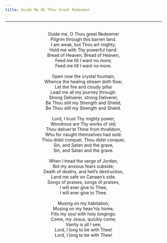 ```yaml
---
title: Guide Me Oh Thou Great Redeemer
---
```


---
<center>
<br/>
Guide me, O Thou great Redeemer<br/>
Pilgrim through this barren land.<br/>
I am weak, but Thou art mighty;<br/>
Hold me with Thy powerful hand.<br/>
Bread of Heaven, Bread of Heaven,<br/>
Feed me till I want no more;<br/>
Feed me till I want no more.<br/>
<br/>
Open now the crystal fountain,<br/>
Whence the healing stream doth flow;<br/>
Let the fire and cloudy pillar<br/>
Lead me all my journey through.<br/>
Strong Deliverer, strong Deliverer,<br/>
Be Thou still my Strength and Shield;<br/>
Be Thou still my Strength and Shield.<br/>
<br/>
Lord, I trust Thy mighty power,<br/>
Wondrous are Thy works of old;<br/>
Thou deliver’st Thine from thralldom,<br/>
Who for naught themselves had sold:<br/>
Thou didst conquer, Thou didst conquer,<br/>
Sin, and Satan and the grave,<br/>
Sin, and Satan and the grave.<br/>
<br/>
When I tread the verge of Jordan,<br/>
Bid my anxious fears subside;<br/>
Death of deaths, and hell’s destruction,<br/>
Land me safe on Canaan’s side.<br/>
Songs of praises, songs of praises,<br/>
I will ever give to Thee;<br/>
I will ever give to Thee.<br/>
<br/>
Musing on my habitation,<br/>
Musing on my heav’nly home,<br/>
Fills my soul with holy longings:<br/>
Come, my Jesus, quickly come;<br/>
Vanity is all I see;<br/>
Lord, I long to be with Thee!<br/>
Lord, I long to be with Thee!<br/>

</center>